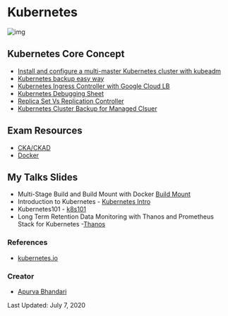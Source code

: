 # Kubernetes
![img](https://raw.githubusercontent.com/apurvabhandari/kubernetes/master/kubernets-logo.png) <br>

## Kubernetes Core Concept
- [Install and configure a multi-master Kubernetes cluster with kubeadm](./Install-and-configure-a-multi-master-Kubernetes-cluster-with-kubeadm.md)
- [Kubernetes backup easy way](./k8s-Cluster-backup-easy-way.md)
- [Kubernetes Ingress Controller with Google Cloud LB](./Installing-an-Ingress-controller-using-Nginx.md)
- [Kubernetes Debugging Sheet](./k8s-debug-cheatsheet.md)
- [Replica Set Vs Replication Controller](./ReplicaSetVsReplicationController.md)
- [Kubernetes Cluster Backup for Managed Clsuer](./Kubernetes_Cluster_Backup-Managed_Cluster.md)

## Exam Resources 
- [CKA/CKAD](./exam_prep/readme.md)<br>
- [Docker](./exam_prep/readme.md)<br>

## My Talks Slides
- Multi-Stage Build and Build Mount with Docker [Build Mount](./slides/Multi-StageBuildBuildMountWithDocker.pdf)<br>
- Introduction to Kubernetes - [Kubernetes Intro](./slides/K8s_Introduction.pdf)<br>
- Kubernetes101 - [k8s101](./slides/Kubernetes101.pdf)<br>
- Long Term Retention Data Monitoring with Thanos and Prometheus Stack for Kubernetes -[Thanos](./slides/Thanos_Monitoring.pdf)


### References
- [kubernetes.io](https://www.kubernetes.io)<br>

### Creator

- [Apurva Bhandari](https://www.linkedin.com/in/apurvabhandari-linux/)

Last Updated: July 7, 2020
